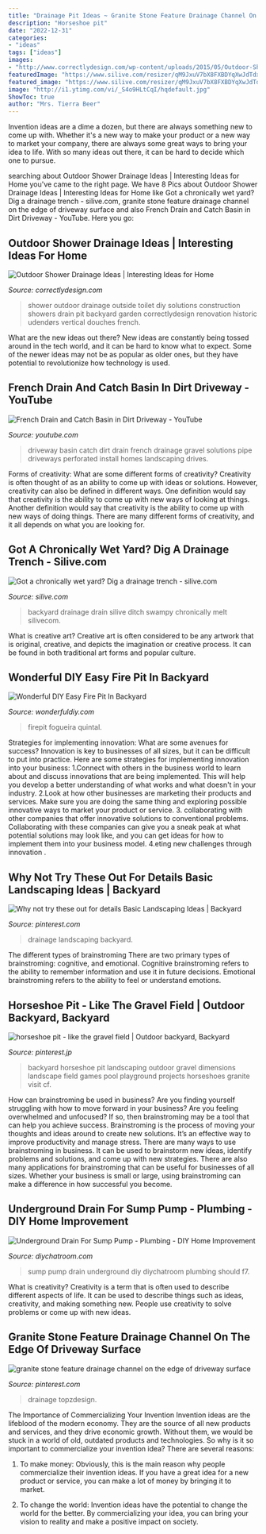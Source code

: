 ```yaml
---
title: "Drainage Pit Ideas ~ Granite Stone Feature Drainage Channel On The Edge Of Driveway Surface"
description: "Horseshoe pit"
date: "2022-12-31"
categories:
- "ideas"
tags: ["ideas"]
images:
- "http://www.correctlydesign.com/wp-content/uploads/2015/05/Outdoor-Shower-Drainage-Ideas.jpg"
featuredImage: "https://www.silive.com/resizer/qM9JxuV7bX8FXBDYqXwJdTdxYo4=/1280x0/smart/advancelocal-adapter-image-uploads.s3.amazonaws.com/image.silive.com/home/silive-media/width2048/img/homegarden_impact_improvement/photo/1carter111jpg-768998d791e97b20.jpg"
featured_image: "https://www.silive.com/resizer/qM9JxuV7bX8FXBDYqXwJdTdxYo4=/1280x0/smart/advancelocal-adapter-image-uploads.s3.amazonaws.com/image.silive.com/home/silive-media/width2048/img/homegarden_impact_improvement/photo/1carter111jpg-768998d791e97b20.jpg"
image: "http://i1.ytimg.com/vi/_S4o9HLtCqI/hqdefault.jpg"
ShowToc: true
author: "Mrs. Tierra Beer"
---
```



Invention ideas are a dime a dozen, but there are always something new to come up with. Whether it's a new way to make your product or a new way to market your company, there are always some great ways to bring your idea to life. With so many ideas out there, it can be hard to decide which one to pursue.

	

		
searching about Outdoor Shower Drainage Ideas | Interesting Ideas for Home you've came to the right page. We have 8 Pics about Outdoor Shower Drainage Ideas | Interesting Ideas for Home like Got a chronically wet yard? Dig a drainage trench - silive.com, granite stone feature drainage channel on the edge of driveway surface and also French Drain and Catch Basin in Dirt Driveway - YouTube. Here you go:
		
    
## Outdoor Shower Drainage Ideas | Interesting Ideas For Home

<img loading=lazy src="http://www.correctlydesign.com/wp-content/uploads/2015/05/Outdoor-Shower-Drainage-Ideas.jpg" onerror="this.onerror=null;this.src='https://tse2.mm.bing.net/th?id=OIP.QcomSSZeJu41cS3CJC6v2wHaFf&amp;pid=15.1';" alt="Outdoor Shower Drainage Ideas | Interesting Ideas for Home">

_Source: correctlydesign.com_

>shower outdoor drainage outside toilet diy solutions construction showers drain pit backyard garden correctlydesign renovation historic udendørs vertical douches french. 

	

What are the new ideas out there?
New ideas are constantly being tossed around in the tech world, and it can be hard to know what to expect. Some of the newer ideas may not be as popular as older ones, but they have potential to revolutionize how technology is used.

    
## French Drain And Catch Basin In Dirt Driveway - YouTube

<img loading=lazy src="http://i1.ytimg.com/vi/_S4o9HLtCqI/hqdefault.jpg" onerror="this.onerror=null;this.src='https://tse4.mm.bing.net/th?id=OIP.OvGz_-pzpWvTng23bfZ_pwHaFj&amp;pid=15.1';" alt="French Drain and Catch Basin in Dirt Driveway - YouTube">

_Source: youtube.com_

>driveway basin catch dirt drain french drainage gravel solutions pipe driveways perforated install homes landscaping drives. 

	

Forms of creativity: What are some different forms of creativity?
Creativity is often thought of as an ability to come up with ideas or solutions. However, creativity can also be defined in different ways. One definition would say that creativity is the ability to come up with new ways of looking at things. Another definition would say that creativity is the ability to come up with new ways of doing things. There are many different forms of creativity, and it all depends on what you are looking for.

    
## Got A Chronically Wet Yard? Dig A Drainage Trench - Silive.com

<img loading=lazy src="https://www.silive.com/resizer/qM9JxuV7bX8FXBDYqXwJdTdxYo4=/1280x0/smart/advancelocal-adapter-image-uploads.s3.amazonaws.com/image.silive.com/home/silive-media/width2048/img/homegarden_impact_improvement/photo/1carter111jpg-768998d791e97b20.jpg" onerror="this.onerror=null;this.src='https://tse3.mm.bing.net/th?id=OIP.nSo7UWcGcqI93xS3v99rNgHaNK&amp;pid=15.1';" alt="Got a chronically wet yard? Dig a drainage trench - silive.com">

_Source: silive.com_

>backyard drainage drain silive ditch swampy chronically melt silivecom. 

	

What is creative art?
Creative art is often considered to be any artwork that is original, creative, and depicts the imagination or creative process. It can be found in both traditional art forms and popular culture.

    
## Wonderful DIY Easy Fire Pit In Backyard

<img loading=lazy src="https://cdn.wonderfuldiy.com/wp-content/uploads/2014/07/Square-Fire-Pit.jpg" onerror="this.onerror=null;this.src='https://tse1.mm.bing.net/th?id=OIP.DL_iWTa8qqukZ4W7fQGFqgHaGW&amp;pid=15.1';" alt="Wonderful DIY Easy Fire Pit In Backyard">

_Source: wonderfuldiy.com_

>firepit fogueira quintal. 

	

Strategies for implementing innovation: What are some avenues for success?
Innovation is key to businesses of all sizes, but it can be difficult to put into practice. Here are some strategies for implementing innovation into your business:
1.Connect with others in the business world to learn about and discuss innovations that are being implemented. This will help you develop a better understanding of what works and what doesn't in your industry.
2.Look at how other businesses are marketing their products and services. Make sure you are doing the same thing and exploring possible innovative ways to market your product or service.
3. collaborating with other companies that offer innovative solutions to conventional problems. Collaborating with these companies can give you a sneak peak at what potential solutions may look like, and you can get ideas for how to implement them into your business model.
4.eting new challenges through innovation .

    
## Why Not Try These Out For Details Basic Landscaping Ideas | Backyard

<img loading=lazy src="https://i.pinimg.com/736x/44/5c/fb/445cfbc74a99e8fa298d90191adce13c.jpg" onerror="this.onerror=null;this.src='https://tse1.mm.bing.net/th?id=OIP.Xv41lhD98aBLFetQpX5ZsgHaHd&amp;pid=15.1';" alt="Why not try these out for details Basic Landscaping Ideas | Backyard">

_Source: pinterest.com_

>drainage landscaping backyard. 

	

The different types of brainstroming
There are two primary types of brainstroming: cognitive, and emotional. Cognitive brainstroming refers to the ability to remember information and use it in future decisions. Emotional brainstroming refers to the ability to feel or understand emotions.

    
## Horseshoe Pit - Like The Gravel Field | Outdoor Backyard, Backyard

<img loading=lazy src="https://i.pinimg.com/originals/a1/10/42/a11042435d2475af78017cf41b5d9465.jpg" onerror="this.onerror=null;this.src='https://tse4.mm.bing.net/th?id=OIP.K5Pu0lxYHsqvAo6RaTYqJAHaFj&amp;pid=15.1';" alt="horseshoe pit - like the gravel field | Outdoor backyard, Backyard">

_Source: pinterest.jp_

>backyard horseshoe pit landscaping outdoor gravel dimensions landscape field games pool playground projects horseshoes granite visit cf. 

	

How can brainstroming be used in business?
Are you finding yourself struggling with how to move forward in your business? Are you feeling overwhelmed and unfocused? If so, then brainstroming may be a tool that can help you achieve success. Brainstroming is the process of moving your thoughts and ideas around to create new solutions. It’s an effective way to improve productivity and manage stress.
There are many ways to use brainstroming in business. It can be used to brainstorm new ideas, identify problems and solutions, and come up with new strategies. There are also many applications for brainstroming that can be useful for businesses of all sizes. Whether your business is small or large, using brainstroming can make a difference in how successful you become.

    
## Underground Drain For Sump Pump - Plumbing - DIY Home Improvement

<img loading=lazy src="https://www.diychatroom.com/attachments/f7/68445d1364876871-underground-drain-sump-pump-sumpdiagram2.jpg" onerror="this.onerror=null;this.src='https://tse4.mm.bing.net/th?id=OIP.lnsfCc_7i6XQMaZgSbOZKQHaDk&amp;pid=15.1';" alt="Underground Drain For Sump Pump - Plumbing - DIY Home Improvement">

_Source: diychatroom.com_

>sump pump drain underground diy diychatroom plumbing should f7. 

	

What is creativity?
Creativity is a term that is often used to describe different aspects of life. It can be used to describe things such as ideas, creativity, and making something new. People use creativity to solve problems or come up with new ideas.

    
## Granite Stone Feature Drainage Channel On The Edge Of Driveway Surface

<img loading=lazy src="https://i.pinimg.com/736x/74/a4/a8/74a4a8d6d5264cd1ff09e25942042a82.jpg" onerror="this.onerror=null;this.src='https://tse2.mm.bing.net/th?id=OIP.3TSMSh6gdDrMOT_kUkoqmgHaLD&amp;pid=15.1';" alt="granite stone feature drainage channel on the edge of driveway surface">

_Source: pinterest.com_

>drainage topzdesign. 

	

The Importance of Commercializing Your Invention
Invention ideas are the lifeblood of the modern economy. They are the source of all new products and services, and they drive economic growth. Without them, we would be stuck in a world of old, outdated products and technologies.
So why is it so important to commercialize your invention idea? There are several reasons:

1. To make money: Obviously, this is the main reason why people commercialize their invention ideas. If you have a great idea for a new product or service, you can make a lot of money by bringing it to market.

2. To change the world: Invention ideas have the potential to change the world for the better. By commercializing your idea, you can bring your vision to reality and make a positive impact on society.


